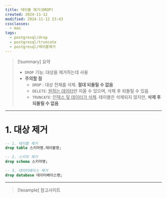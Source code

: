 ```yaml
---
title: 테이블 제거(DROP)
created: 2024-11-12
modified: 2024-11-12 23:43
cssclasses:
  - max
tags:
  - postgresql/drop
  - postgresql/truncate
  - postgresql/테이블제거
---
```

> [!summary] 요약
> - `DROP` 기능: 대상을 제거하는데 사용
> - **주의할 점**
> 	- `DROP` : 대상 전체를 삭제. **절대 되돌릴 수 없음**
> 	- `DELETE`: <u>원하는 데이터</u>만 지울 수 있으며, 삭제 후 되돌릴 수 있음
> 	- `TRUNCATE`: <u>인덱스 및 데이터가 삭제</u>. 테이블은 삭제되지 않지만, **삭제 후 되돌릴 수 없음**

---
# 1. 대상 제거
```sql
-- 1. 테이블 제거
drop table 스키마명.테이블명;

-- 2. 스키마 제거
drop schema 스키마명;

-- 3. 데이터베이스 제거
drop database 데이터베이스명;
```

---
>[!example] 참고사이트


